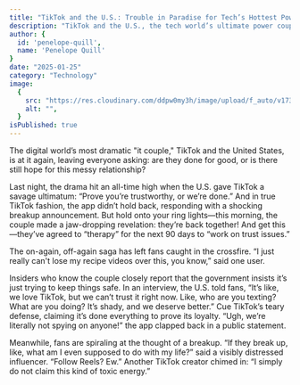 ```yaml
---
title: "TikTok and the U.S.: Trouble in Paradise for Tech’s Hottest Power Couple?!"
description: "TikTok and the U.S., the tech world’s ultimate power couple, might be heading for a messy split. Is this the final chapter of their on-again, off-again saga, or will they patch things up once more?"
author: {
  id: 'penelope-quill',
  name: 'Penelope Quill'
}
date: "2025-01-25"
category: "Technology"
image:
  {
    src: "https://res.cloudinary.com/ddpw0my3h/image/upload/f_auto/v1737317631/photo-bomb_wfiugd.webp",
    alt: "",
  }
isPublished: true
---
```


The digital world’s most dramatic "it couple," TikTok and the United States, is at it again, leaving everyone asking: are they done for good, or is there still hope for this messy relationship?

Last night, the drama hit an all-time high when the U.S. gave TikTok a savage ultimatum: “Prove you’re trustworthy, or we’re done.” And in true TikTok fashion, the app didn’t hold back, responding with a shocking breakup announcement. But hold onto your ring lights—this morning, the couple made a jaw-dropping revelation: they’re back together! And get this—they’ve agreed to “therapy” for the next 90 days to “work on trust issues.”

The on-again, off-again saga has left fans caught in the crossfire. “I just really can't lose my recipe videos over this, you know,” said one user.

Insiders who know the couple closely report that the government insists it’s just trying to keep things safe. In an interview, the U.S. told fans, “It’s like, we love TikTok, but we can’t trust it right now. Like, who are you texting? What are you doing? It’s shady, and we deserve better.” Cue TikTok’s teary defense, claiming it’s done everything to prove its loyalty. “Ugh, we’re literally not spying on anyone!” the app clapped back in a public statement.

Meanwhile, fans are spiraling at the thought of a breakup. “If they break up, like, what am I even supposed to do with my life?” said a visibly distressed influencer. “Follow Reels? Ew.” Another TikTok creator chimed in: “I simply do not claim this kind of toxic energy.”
